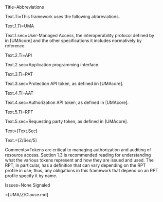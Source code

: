 Title=Abbreviations

Text.Ti=This framework uses the following abbreviations.

Text.1.Ti=UMA

Text.1.sec=User-Managed Access, the interoperability protocol defined by in [UMAcore] and the other specifications it includes normatively by reference. 
    
Text.2.Ti=API

Text.2.sec=Application programming interface. 
    
Text.3.Ti=PAT
        
Text.3.sec=Protection API token, as defined iin [UMAcore]. 
    
Text.4.Ti=AAT

Text.4.sec=Authorization API token, as defined in [UMAcore]. 
    
Text.5.Ti=RPT
        
Text.5.sec=Requesting party token, as defined in [UMAcore]. 

Text={Text.Sec}

Text.=[Z/Sec/5]

Comments=Tokens are critical to managing authorization and auditing of resource access. Section 1.3 is recommended reading for understanding what the various tokens represent and how they are issued and used. The RPT, in particular, has a definition that can vary depending on the RPT profile in use; thus, any obligations in this framework that depend on an RPT profile specify it by name.

Issues=None Signaled

=[UMA/Z/Clause.md]
